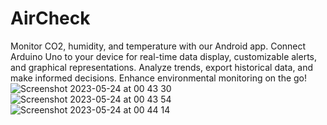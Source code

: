 # AirCheck
Monitor CO2, humidity, and temperature with our Android app. Connect Arduino Uno to your device for real-time data display, customizable alerts, and graphical representations. Analyze trends, export historical data, and make informed decisions. Enhance environmental monitoring on the go!
![Screenshot 2023-05-24 at 00 43 30](https://github.com/mokulla/AirCheck/assets/118105536/b74bde42-2ece-4f2c-b863-0038920012b1)
![Screenshot 2023-05-24 at 00 43 54](https://github.com/mokulla/AirCheck/assets/118105536/970b84ac-7cc5-43a6-bc46-74fc970b58c9)
![Screenshot 2023-05-24 at 00 44 14](https://github.com/mokulla/AirCheck/assets/118105536/02a0d867-41c5-4b94-9718-1f7e419897f2)
